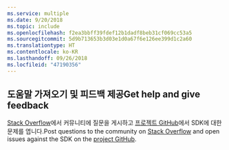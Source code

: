 ```yaml
---
ms.service: multiple
ms.date: 9/20/2018
ms.topic: include
ms.openlocfilehash: f2ea3bbff39fdef12b1dadf8beb31cf069cc53a5
ms.sourcegitcommit: 5d9b713653b3d03e1d0a67f6e126ee399d1c2a60
ms.translationtype: HT
ms.contentlocale: ko-KR
ms.lasthandoff: 09/26/2018
ms.locfileid: "47190356"
---
```

## <a name="get-help-and-give-feedback"></a><span data-ttu-id="48644-101">도움말 가져오기 및 피드백 제공</span><span class="sxs-lookup"><span data-stu-id="48644-101">Get help and give feedback</span></span>

<span data-ttu-id="48644-102">[Stack Overflow](http://stackoverflow.com/questions/tagged/azure-sdk-.net)에서 커뮤니티에 질문을 게시하고 [프로젝트 GitHub](https://github.com/Azure/azure-sdk-for-net)에서 SDK에 대한 문제를 엽니다.</span><span class="sxs-lookup"><span data-stu-id="48644-102">Post questions to the community on [Stack Overflow](http://stackoverflow.com/questions/tagged/azure-sdk-.net) and open issues against the SDK on the [project GitHub](https://github.com/Azure/azure-sdk-for-net).</span></span>